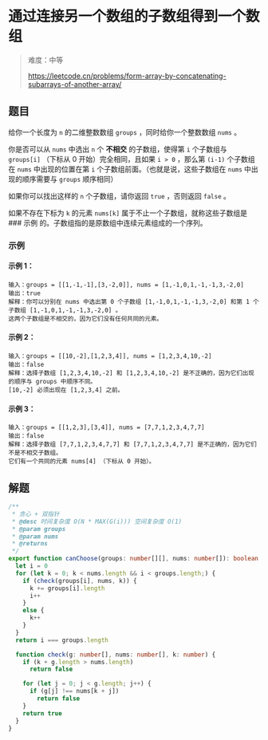 # 通过连接另一个数组的子数组得到一个数组

> 难度：中等
>
> https://leetcode.cn/problems/form-array-by-concatenating-subarrays-of-another-array/

## 题目

给你一个长度为 `n` 的二维整数数组 `groups` ，同时给你一个整数数组 `nums` 。

你是否可以从 `nums` 中选出 `n` 个 **不相交** 的子数组，使得第 `i` 个子数组与 `groups[i]` （下标从 0 开始）完全相同，且如果 `i > 0` ，那么第 `(i-1)` 个子数组在 `nums` 中出现的位置在第 `i` 个子数组前面。（也就是说，这些子数组在 `nums` 中出现的顺序需要与 `groups` 顺序相同）

如果你可以找出这样的 `n` 个子数组，请你返回 `true` ，否则返回 `false` 。

如果不存在下标为 `k` 的元素 `nums[k]` 属于不止一个子数组，就称这些子数组是 ### 示例 的。子数组指的是原数组中连续元素组成的一个序列。

### 示例

#### 示例 1：

```
输入：groups = [[1,-1,-1],[3,-2,0]], nums = [1,-1,0,1,-1,-1,3,-2,0]
输出：true
解释：你可以分别在 nums 中选出第 0 个子数组 [1,-1,0,1,-1,-1,3,-2,0] 和第 1 个子数组 [1,-1,0,1,-1,-1,3,-2,0] 。
这两个子数组是不相交的，因为它们没有任何共同的元素。
```

#### 示例 2：

```
输入：groups = [[10,-2],[1,2,3,4]], nums = [1,2,3,4,10,-2]
输出：false
解释：选择子数组 [1,2,3,4,10,-2] 和 [1,2,3,4,10,-2] 是不正确的，因为它们出现的顺序与 groups 中顺序不同。
[10,-2] 必须出现在 [1,2,3,4] 之前。
```

#### 示例 3：

```
输入：groups = [[1,2,3],[3,4]], nums = [7,7,1,2,3,4,7,7]
输出：false
解释：选择子数组 [7,7,1,2,3,4,7,7] 和 [7,7,1,2,3,4,7,7] 是不正确的，因为它们不是不相交子数组。
它们有一个共同的元素 nums[4] （下标从 0 开始）。
```

## 解题

```ts 
/**
 * 贪心 + 双指针
 * @desc 时间复杂度 O(N * MAX(G(i))) 空间复杂度 O(1)
 * @param groups
 * @param nums
 * @returns
 */
export function canChoose(groups: number[][], nums: number[]): boolean {
  let i = 0
  for (let k = 0; k < nums.length && i < groups.length;) {
    if (check(groups[i], nums, k)) {
      k += groups[i].length
      i++
    }
    else {
      k++
    }
  }
  return i === groups.length

  function check(g: number[], nums: number[], k: number) {
    if (k + g.length > nums.length)
      return false

    for (let j = 0; j < g.length; j++) {
      if (g[j] !== nums[k + j])
        return false
    }
    return true
  }
}
```